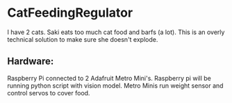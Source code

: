 # CatFeedingRegulator
I have 2 cats. Saki eats too much cat food and barfs (a lot). This is an overly technical solution to make sure she doesn't explode.

Hardware:
-------------------------
Raspberry Pi connected to 2 Adafruit Metro Mini's. Raspberry pi will be running python script with vision model. Metro Minis run weight sensor and control servos to cover food.
